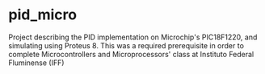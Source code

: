 # pid_micro
Project describing the PID implementation on Microchip's PIC18F1220, and simulating using Proteus 8.
This was a required prerequisite in order to complete Microcontrollers and Microprocessors' class at Instituto Federal Fluminense (IFF)
